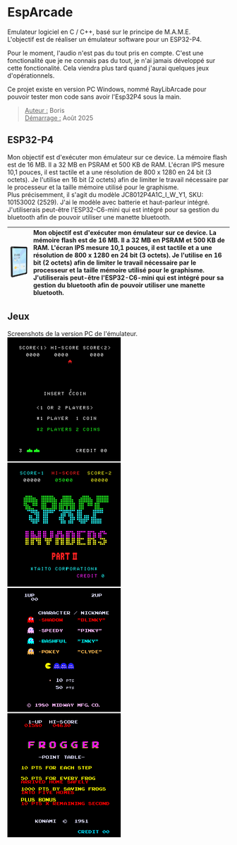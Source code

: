 
# EspArcade  

Emulateur logiciel en C / C++, basé sur le principe de M.A.M.E.  
L'objectif est de réaliser un émulateur software pour un ESP32-P4. 

Pour le moment, l'audio n'est pas du tout pris en compte. C'est une fonctionalité que je ne connais pas du tout, je n'ai jamais développé sur cette fonctionalité. Cela viendra plus tard quand j'aurai quelques jeux d'opérationnels.  

Ce projet existe en version PC Windows, nommé RayLibArcade pour pouvoir tester mon code sans avoir l'Esp32P4 sous la main.  

> <ins>Auteur :</ins> Boris  
<ins>Démarrage :</ins> Août 2025  

## ESP32-P4

Mon objectif est d'exécuter mon émulateur sur ce device. La mémoire flash est de 16 MB. Il a 32 MB en PSRAM et 500 KB de RAM. L'écran IPS mesure 10,1 pouces, il est tactile et a une résolution de 800 x 1280 en 24 bit (3 octets). Je l'utilise en 16 bit (2 octets) afin de limiter le travail nécessaire par le processeur et la taille mémoire utilisé pour le graphisme.  
Plus précisemment, il s'agit du modèle JC8012P4A1C_I_W_Y1, SKU: 10153002 (2529). J'ai le modèle avec batterie et haut-parleur intégré.  
J'utiliserais peut-être l'ESP32-C6-mini qui est intégré pour sa gestion du bluetooth afin de pouvoir utiliser une manette bluetooth.  

| ![ESP32-P4](roms/Esp32-P4.png) | Mon objectif est d'exécuter mon émulateur sur ce device. La mémoire flash est de 16 MB. Il a 32 MB en PSRAM et 500 KB de RAM. L'écran IPS mesure 10,1 pouces, il est tactile et a une résolution de 800 x 1280 en 24 bit (3 octets). Je l'utilise en 16 bit (2 octets) afin de limiter le travail nécessaire par le processeur et la taille mémoire utilisé pour le graphisme. <br> J'utiliserais peut-être l'ESP32-C6-mini qui est intégré pour sa gestion du bluetooth afin de pouvoir utiliser une manette bluetooth.  |
| :----------------------: | :--------- |  


## Jeux  

Screenshots de la version PC de l'émulateur.
![Space Invaders](roms/RLarcade_invaders.png) ![Space Invaders Part II](roms/RLarcade_invadpt2.png) ![Pacman](roms/RLarcade_pacman.png) ![Frogger](roms/RLarcade_frogger.png)

